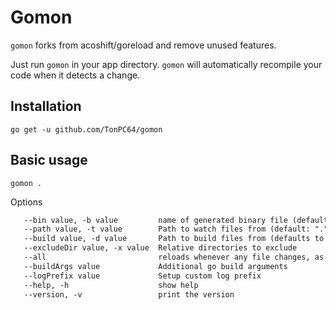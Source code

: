 # Gomon

`gomon` forks from acoshift/goreload and remove unused features.

Just run `gomon` in your app directory.
`gomon` will automatically recompile your code when it
detects a change.

## Installation

```shell
go get -u github.com/TonPC64/gomon
```

## Basic usage

```shell
gomon .
```

Options

```txt
   --bin value, -b value         name of generated binary file (default: ".gomon")
   --path value, -t value        Path to watch files from (default: ".")
   --build value, -d value       Path to build files from (defaults to same value as --path)
   --excludeDir value, -x value  Relative directories to exclude
   --all                         reloads whenever any file changes, as opposed to reloading only on .go file change
   --buildArgs value             Additional go build arguments
   --logPrefix value             Setup custom log prefix
   --help, -h                    show help
   --version, -v                 print the version
```
